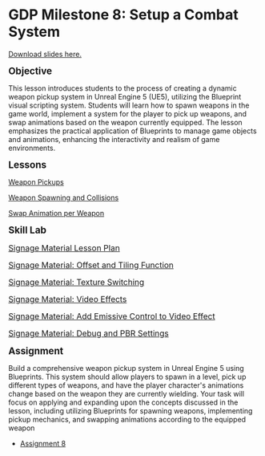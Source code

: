 # GDP Milestone 8: Setup a Combat System

<p><a class="inline_disabled" title="Link" href="https://docs.google.com/presentation/d/1rlVmkrRs_ogz3TIfC4qbjS7X3phDv63L5-YRHGy5j4s/edit?usp=sharing" target="_blank">Download slides here.</a></p>
<p><span style="font-size: 14pt;"><strong>Objective</strong></span></p>
<p><span>This lesson introduces students to the process of creating a dynamic weapon pickup system in Unreal Engine 5 (UE5), utilizing the Blueprint visual scripting system. Students will learn how to spawn weapons in the game world, implement a system for the player to pick up weapons, and swap animations based on the weapon currently equipped. The lesson emphasizes the practical application of Blueprints to manage game objects and animations, enhancing the interactivity and realism of game environments.</span></p>
<p><span style="font-size: 14pt;"><strong>Lessons</strong></span></p>
<p><a title="Weapon Pickups" href="https://vertexschool.instructure.com/courses/462/pages/weapon-pickups" data-course-type="wikiPages" data-published="false" data-api-endpoint="https://vertexschool.instructure.com/api/v1/courses/462/pages/weapon-pickups" data-api-returntype="Page"><span>Weapon Pickups</span></a></p>
<p><span><a class="ig-title title item_link" title="Weapon Spawning and Collisions" href="https://vertexschool.instructure.com/courses/462/modules/items/24249">Weapon Spawning and Collisions</a></span></p>
<p><span><a class="ig-title title item_link" title="Swap Animation per Weapon" href="https://vertexschool.instructure.com/courses/462/modules/items/24250">Swap Animation per Weapon</a></span></p>
<p><strong><span style="font-size: 14pt;">Skill Lab</span></strong></p>
<p><span style="font-size: 12pt;"><a title="Signage Material Lesson Plan" href="https://vertexschool.instructure.com/courses/462/pages/signage-material-lesson-plan" data-course-type="wikiPages" data-published="false" data-api-endpoint="https://vertexschool.instructure.com/api/v1/courses/462/pages/signage-material-lesson-plan" data-api-returntype="Page">Signage Material Lesson Plan</a></span></p>
<p><span style="font-size: 12pt;"><a title="Signage Material: Offset and Tiling Function" href="https://vertexschool.instructure.com/courses/462/pages/signage-material-offset-and-tiling-function" data-course-type="wikiPages" data-published="false" data-api-endpoint="https://vertexschool.instructure.com/api/v1/courses/462/pages/signage-material-offset-and-tiling-function" data-api-returntype="Page">Signage Material: Offset and Tiling Function</a></span></p>
<p><span style="font-size: 12pt;"><a class="ig-title title item_link" title="Signage Material: Texture Switching" href="https://vertexschool.instructure.com/courses/462/modules/items/24236">Signage Material: Texture Switching</a></span></p>
<p><span style="font-size: 12pt;"><a class="ig-title title item_link" title="Signage Material: Video Effects" href="https://vertexschool.instructure.com/courses/462/modules/items/24237">Signage Material: Video Effects</a></span></p>
<p><span style="font-size: 12pt;"><a title="Signage Material: Add Emissive Control to Video Effect" href="https://vertexschool.instructure.com/courses/462/pages/signage-material-add-emissive-control-to-video-effect" data-course-type="wikiPages" data-published="false" data-api-endpoint="https://vertexschool.instructure.com/api/v1/courses/462/pages/signage-material-add-emissive-control-to-video-effect" data-api-returntype="Page">Signage Material: Add Emissive Control to Video Effect</a></span></p>
<p><span style="font-size: 12pt;"><a class="ig-title title item_link" title="Signage Material: Debug and PBR Settings" href="https://vertexschool.instructure.com/courses/462/modules/items/24239">Signage Material: Debug and PBR Settings</a></span></p>
<p><span style="font-size: 14pt;"><strong>Assignment</strong></span></p>
<p><span>Build a comprehensive weapon pickup system in Unreal Engine 5 using Blueprints. This system should allow players to spawn in a level, pick up different types of weapons, and have the player character's animations change based on the weapon they are currently wielding. Your task will focus on applying and expanding upon the concepts discussed in the lesson, including utilizing Blueprints for spawning weapons, implementing pickup mechanics, and swapping animations according to the equipped weapon</span></p>
<ul>
<li><a title="Assignment 08: Setup a Combat System" href="https://vertexschool.instructure.com/courses/462/assignments/3196" data-course-type="assignments" data-published="false" data-api-endpoint="https://vertexschool.instructure.com/api/v1/courses/462/assignments/3196" data-api-returntype="Assignment"><span>Assignment 8</span></a></li>
</ul>